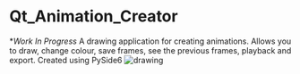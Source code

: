 # Qt_Animation_Creator
**Work In Progress* A drawing application for creating animations. Allows you to draw, change colour, save frames, see the previous frames, playback and export. Created using PySide6
![drawing](https://github.com/HaydenGuy/Qt_Animation_Creator/assets/89313425/02f26d85-88bd-457a-93b8-c73901272efd)
